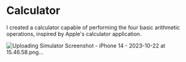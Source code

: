 # Calculator
I created a calculator capable of performing the four basic arithmetic operations, inspired by Apple's calculator application.

![Uploading Simulator Screenshot - iPhone 14 - 2023-10-22 at 15.46.58.png…]()

